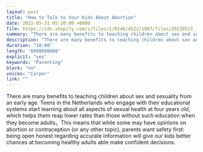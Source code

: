 ```yaml
---
layout: post
title: "How to Talk to Your Kids About Abortion"
date: 2022-05-31 05:20:00 +0800
file: https://cdn.shopify.com/s/files/1/0248/4522/1987/files/20220523_1.mp3?v=1653302108
summary: "There are many benefits to teaching children about sex and sexuality from an early age. Teens in the Netherlands who engage with their educational systems start learning about all aspects of sexual health at four years old, which helps them reap lower rates than those without such education when they become adults，This means that while some may have opinions on abortion or contraception (or any other topic), parents want safety first: being open honest regarding accurate information will give our kids better chances at becoming healthy adults able make confident decisions."
description: "There are many benefits to teaching children about sex and sexuality from an early age. Teens in the Netherlands who engage with their educational systems start learning about all aspects of sexual health at four years old, which helps them reap lower rates than those without such education when they become adults，This means that while some may have opinions on abortion or contraception (or any other topic), parents want safety first: being open honest regarding accurate information will give our kids better chances at becoming healthy adults able make confident decisions."
duration: "10:00"
length: "6000000000"
explicit: "yes"
keywords: "Parenting"
block: "no"
voices: "Carper"
link: ""
---
```


There are many benefits to teaching children about sex and sexuality from an early age. Teens in the Netherlands who engage with their educational systems start learning about all aspects of sexual health at four years old, which helps them reap lower rates than those without such education when they become adults，This means that while some may have opinions on abortion or contraception (or any other topic), parents want safety first: being open honest regarding accurate information will give our kids better chances at becoming healthy adults able make confident decisions.

